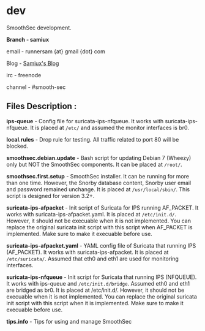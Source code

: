 dev
===

SmoothSec development.

<b>Branch - samiux</b>

email - runnersam {at} gmail {dot} com

Blog - <a href="http://samiux.blogspot.com">Samiux's Blog</a>

irc - freenode

channel - #smooth-sec

<h2><b>Files Description :</b></h2>


<b>ips-queue</b> - Config file for suricata-ips-nfqueue.  It works with suricata-ips-nfqueue.
            It is placed at <code>/etc/</code> and assumed the monitor interfaces is br0.

<b>local.rules</b> - Drop rule for testing.  All traffic related to port 80 will be blocked.

<b>smoothsec.debian.update</b> - Bash script for updating Debian 7 (Wheezy) only but NOT the SmoothSec components.
                          It can be placed at <code>/root/</code>.

<b>smoothsec.first.setup</b> - SmoothSec installer.  It can be running for more than one time.
                        However, the Snorby database content, Snorby user email and password remained unchange.
                        It is placed at <code>/usr/local/sbin/</code>.  This script is designed for version 3.2+.

<b>suricata-ips-afpacket</b> - Init script of Suricata for IPS running AF_PACKET.  It works with 
                        suricata-ips-afpacket.yaml.  It is placed at <code>/etc/init.d/</code>.
                        However, it should not be execuable when it is not implemented.
                        You can replace the original suricata init script with this script when AF_PACKET
                        is implemented.  Make sure to make it execuable before use.

<b>suricata-ips-afpacket.yaml</b> - YAML config file of Suricata that running IPS (AF_PACKET).
                             It works with suricata-ips-afpacket.  It is placed at <code>/etc/suricata/</code>.
                             Assumed that eth0 and eth1 are used for monitoring interfaces.
                             
<b>suricata-ips-nfqueue</b> - Init script for Suricata that running IPS (NFQUEUE).  It works with ips-queue and
                       <code>/etc/init.d/bridge</code>.  Assumed eth0 and eth1 are bridged as br0.
                       It is placed at /etc/init.d/.  However, it should not be execuable when it is not implemented.
                       You can replace the original suricata init script with this script when
                       it is implemented.  Make sure to make it execuable before use.

<b>tips.info</b> - Tips for using and manage SmoothSec
